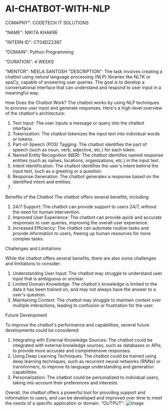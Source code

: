 # AI-CHATBOT-WITH-NLP

COMAPNY": CODETECH IT SOLUTIONS

"NAME": NIKITA KHAKRE

"INTERN ID": CT04DZ2387

"DOMAIN": Python Programming

"DURATION": 4 WEEKS

"MENTOR": NEELA SANTOSH
"DESCRIPTION": The task involves creating a chatbot using natural language processing (NLP) libraries like NLTK or spaCy, capable of answering user queries. The goal is to develop a conversational interface that can understand and respond to user input in a meaningful way.

How Does the Chatbot Work?
The chatbot works by using NLP techniques to process user input and generate responses. Here's a high-level overview of the chatbot's architecture:

1. Text Input: The user inputs a message or query into the chatbot interface.
2. Tokenization: The chatbot tokenizes the input text into individual words or tokens.
3. Part-of-Speech (POS) Tagging: The chatbot identifies the part of speech (such as noun, verb, adjective, etc.) for each token.
4. Named Entity Recognition (NER): The chatbot identifies named response entities (such as names, locations, organizations, etc.) in the input text.
5. Intent Identification: The chatbot identifies the user's intent behind the input text, such as a greeting or a question.
6. Response Generation: The chatbot generates a response based on the identified intent and entities.
7. 
Benefits of the Chatbot
The chatbot offers several benefits, including:

1. 24/7 Support: The chatbot can provide support to users 24/7, without the need for human intervention.
2. Improved User Experience: The chatbot can provide quick and accurate responses to user queries, improving the overall user experience.
3. Increased Efficiency: The chatbot can automate routine tasks and provide information to users, freeing up human resources for more complex tasks.
   
Challenges and Limitations

While the chatbot offers several benefits, there are also some challenges and limitations to consider:

1. Understanding User Input: The chatbot may struggle to understand user input that is ambiguous or unclear.
2. Limited Domain Knowledge: The chatbot's knowledge is limited to the data it has been trained on, and may not always have the answer to a user's question.
3. Maintaining Context: The chatbot may struggle to maintain context over multiple interactions, leading to confusion or frustration for the user.

Future Development

To improve the chatbot's performance and capabilities, several future developments could be considered:

1. Integrating with External Knowledge Sources: The chatbot could be integrated with external knowledge sources, such as databases or APIs, to provide more accurate and comprehensive responses.
2. Using Deep Learning Techniques: The chatbot could be trained using deep learning techniques, such as recurrent neural networks (RNNs) or transformers, to improve its language understanding and generation capabilities.
3. Personalization: The chatbot could be personalized to individual users, taking into account their preferences and interests.

Overall, the chatbot offers a powerful tool for providing support and information to users, and can be developed and improved over time to meet the needs of a specific application or domain.
"OUTPUT": ![Image](https://github.com/user-attachments/assets/dd797a39-7586-4f0d-98f8-1c5acbe827c7)
